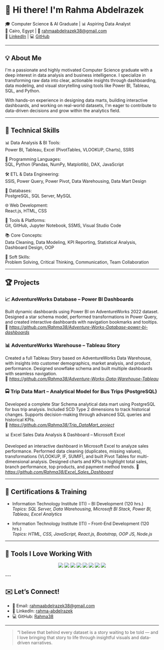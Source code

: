 # 👋 Hi there! I'm Rahma Abdelrazek

🎓 Computer Science & AI Graduate | 📊 Aspiring Data Analyst  
📍 Cairo, Egypt | 📧 rahmaabdelrazek38@gmail.com  
🔗 [LinkedIn](https://www.linkedin.com/in/rahma-abdelrazek-4527882aa/) | 💻 [GitHub](https://github.com/Rahma38)

---

## 💡 About Me

I'm a passionate and highly motivated Computer Science graduate with a deep interest in data analysis and business intelligence. I specialize in transforming raw data into clear, actionable insights through dashboarding, data modeling, and visual storytelling using tools like Power BI, Tableau, SQL, and Python.

With hands-on experience in designing data marts, building interactive dashboards, and working on real-world datasets, I'm eager to contribute to data-driven decisions and grow within the analytics field.

---

## 🚀 Technical Skills

📊 Data Analysis & BI Tools:  
Power BI, Tableau, Excel (PivotTables, VLOOKUP, Charts), SSRS

🧠 Programming Languages:  
SQL, Python (Pandas, NumPy, Matplotlib), DAX, JavaScript

🛠 ETL & Data Engineering:  
SSIS, Power Query, Power Pivot, Data Warehousing, Data Mart Design

💾 Databases:  
PostgreSQL, SQL Server, MySQL

🌐 Web Development:  
React.js, HTML, CSS

🔧 Tools & Platforms:  
Git, GitHub, Jupyter Notebook, SSMS, Visual Studio Code

📚 Core Concepts:  
Data Cleaning, Data Modeling, KPI Reporting, Statistical Analysis, Dashboard Design, OOP

🧠 Soft Skills:  
Problem Solving, Critical Thinking, Communication, Team Collaboration

---

## 🏆 Projects

### 📈 AdventureWorks Database – Power BI Dashboards
Built dynamic dashboards using Power BI on AdventureWorks 2022 dataset. Designed a star schema model, performed transformations in Power Query, and created interactive dashboards with navigation bookmarks and tooltips.  
🔗 *https://github.com/Rahma38/Adventure-Works-Database-power-bi-dashboards*

### 📊 AdventureWorks Warehouse – Tableau Story
Created a full Tableau Story based on AdventureWorks Data Warehouse, with insights into customer demographics, market analysis, and product performance. Designed snowflake schema and built multiple dashboards with seamless navigation.  
🔗 *https://github.com/Rahma38/Adventure-Works-Data-Warehouse-Tableau*

### 🚍 Trip Data Mart – Analytical Model for Bus Trips (PostgreSQL)
Developed a complete Star Schema analytical data mart using PostgreSQL for bus trip analysis. Included SCD Type 2 dimensions to track historical changes. Supports decision-making through advanced SQL queries and historical KPIs.  
🔗 *https://github.com/Rahma38/Trip_DataMart_project*

📊 Excel Sales Data Analysis & Dashboard – Microsoft Excel

Developed an interactive dashboard in Microsoft Excel to analyze sales performance.
Performed data cleaning (duplicates, missing values), transformations (VLOOKUP, IF, SUMIF), and built Pivot Tables for multi-dimensional analysis. Designed charts and KPIs to highlight total sales, branch performance, top products, and payment method trends.
🔗 *https://github.com/Rahma38/Excel_Sales_Dashboard*

---

## 📜 Certifications & Training

- Information Technology Institute (ITI) – BI Development (120 hrs.)  
  *Topics: SQL Server, Data Warehousing, Microsoft BI Stack, Power BI, Tableau, Excel Analytics*

- Information Technology Institute (ITI) – Front-End Development (120 hrs.)  
  *Topics: HTML, CSS, JavaScript, React.js, Bootstrap, OOP JS, Node.js*

---

## 📌 Tools I Love Working With

<p align="center">
  <img src="https://img.shields.io/badge/-Power%20BI-F2C811?style=for-the-badge&logo=powerbi&logoColor=black" />
  <img src="https://img.shields.io/badge/-Tableau-E97627?style=for-the-badge&logo=tableau&logoColor=white" />
  <img src="https://img.shields.io/badge/-Excel-217346?style=for-the-badge&logo=microsoft-excel&logoColor=white" />
  <img src="https://img.shields.io/badge/-SQL%20Server-CC2927?style=for-the-badge&logo=microsoft-sql-server&logoColor=white" />
  <img src="https://img.shields.io/badge/-PostgreSQL-336791?style=for-the-badge&logo=postgresql&logoColor=white" />
  <img src="https://img.shields.io/badge/-Python-3776AB?style=for-the-badge&logo=python&logoColor=white" />
  <img src="https://img.shields.io/badge/-Git-F05032?style=for-the-badge&logo=git&logoColor=white" />
  <img src="https://img.shields.io/badge/-VS%20Code-007ACC?style=for-the-badge&logo=visual-studio-code&logoColor=white" />
</p>
---

## ✉️ Let’s Connect!
- 📧 Email: rahmaabdelrazek38@gmail.com  
- 💼 LinkedIn: [rahma-abdelrazek](https://www.linkedin.com/in/rahma-abdelrazek-4527882aa/)  
- 💻 GitHub: [Rahma38](https://github.com/Rahma38)

---

> “I believe that behind every dataset is a story waiting to be told — and I love bringing that story to life through insightful visuals and data-driven narratives.
